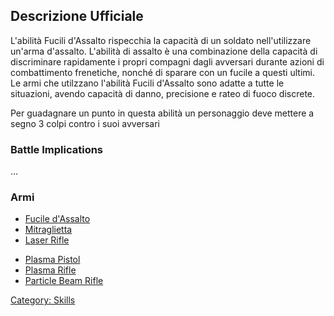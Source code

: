 ## Descrizione Ufficiale

L'abilità Fucili d'Assalto rispecchia la capacità di un soldato
nell'utilizzare un'arma d'assalto. L'abilità di assalto è una
combinazione della capacità di discriminare rapidamente i propri
compagni dagli avversari durante azioni di combattimento frenetiche,
nonché di sparare con un fucile a questi ultimi. Le armi che utilzzano
l'abilità Fucili d'Assalto sono adatte a tutte le situazioni, avendo
capacità di danno, precisione e rateo di fuoco discrete.

Per guadagnare un punto in questa abilità un personaggio deve mettere a
segno 3 colpi contro i suoi avversari

### Battle Implications

...

### Armi

- [Fucile
  d'Assalto](Equipaggiamento/Armi_primarie/Fucile_d'Assalto "wikilink")
- [Mitraglietta](Equipaggiamento/Armi_Secondarie/Mitraglietta "wikilink")
- [Laser Rifle](Equipment/Primary_Weapons/Laser_Rifle "wikilink")

<!-- -->

- [Plasma
  Pistol](Equipment/Secondary_Weapons/Plasma_Atomizer "wikilink")
- [Plasma Rifle](Equipment/Primary_Weapons/Plasma_Rifle "wikilink")
- [Particle Beam
  Rifle](Equipment/Primary_Weapons/Tachyon_Rifle "wikilink")

[Category: Skills](Skills "wikilink")